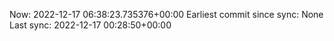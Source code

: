 Now: 2022-12-17 06:38:23.735376+00:00 Earliest commit since sync: None Last sync: 2022-12-17 00:28:50+00:00
